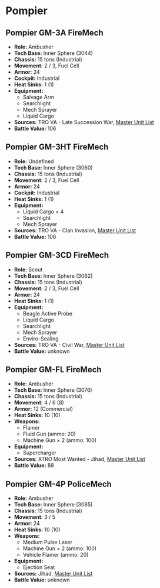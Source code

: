 # Pompier
## Pompier GM-3A FireMech
- **Role:** Ambusher
- **Tech Base:** Inner Sphere (3044)
- **Chassis:** 15 tons (Industrial)
- **Movement:** 2 / 3, Fuel Cell
- **Armor:** 24
- **Cockpit:** Industrial
- **Heat Sinks:** 1 (1)
- **Equipment:**
  - Salvage Arm
  - Searchlight
  - Mech Sprayer
  - Liquid Cargo
- **Sources:** TRO VA - Late Succession War, [Master Unit List](http://masterunitlist.info/Unit/Details/4842/pompier-gm-3a-firemech)
- **Battle Value:** 106

## Pompier GM-3HT FireMech
- **Role:** Undefined
- **Tech Base:** Inner Sphere (3060)
- **Chassis:** 15 tons (Industrial)
- **Movement:** 2 / 3, Fuel Cell
- **Armor:** 24
- **Cockpit:** Industrial
- **Heat Sinks:** 1 (1)
- **Equipment:**
  - Liquid Cargo × 4
  - Searchlight
  - Mech Sprayer
- **Sources:** TRO VA - Clan Invasion, [Master Unit List](http://masterunitlist.info/Unit/Details/4844/pompier-gm-3ht-firemech)
- **Battle Value:** 106

## Pompier GM-3CD FireMech
- **Role:** Scout
- **Tech Base:** Inner Sphere (3062)
- **Chassis:** 15 tons (Industrial)
- **Movement:** 2 / 3, Fuel Cell
- **Armor:** 24
- **Heat Sinks:** 1 (1)
- **Equipment:**
  - Beagle Active Probe
  - Liquid Cargo
  - Searchlight
  - Mech Sprayer
  - Enviro-Sealing
- **Sources:** TRO VA - Civil War, [Master Unit List](http://masterunitlist.info/Unit/Details/4843/pompier-gm-3cd-firemech)
- **Battle Value:** unknown

## Pompier GM-FL FireMech
- **Role:** Ambusher
- **Tech Base:** Inner Sphere (3076)
- **Chassis:** 15 tons (Industrial)
- **Movement:** 4 / 6 (8)
- **Armor:** 12 (Commercial)
- **Heat Sinks:** 10 (10)
- **Weapons:**
  - Flamer
  - Fluid Gun (ammo: 20)
  - Machine Gun × 2 (ammo: 100)
- **Equipment:**
  - Supercharger
- **Sources:** XTRO Most Wanted - Jihad, [Master Unit List](http://masterunitlist.info/Unit/Details/5780/pompier-gm-fl-firemech)
- **Battle Value:** 88

## Pompier GM-4P PoliceMech
- **Role:** Ambusher
- **Tech Base:** Inner Sphere (3085)
- **Chassis:** 15 tons (Industrial)
- **Movement:** 3 / 5
- **Armor:** 24
- **Heat Sinks:** 10 (10)
- **Weapons:**
  - Medium Pulse Laser
  - Machine Gun × 2 (ammo: 100)
  - Vehicle Flamer (ammo: 20)
- **Equipment:**
  - Ejection Seat
- **Sources:** Jihad, [Master Unit List](http://masterunitlist.info/Unit/Details/7837/pompier-gm-4p-policemech)
- **Battle Value:** unknown

